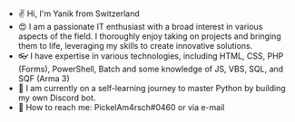 - :v: Hi, I'm Yanik from Switzerland
- :heart_eyes: I am a passionate IT enthusiast with a broad interest in various aspects of the field. I thoroughly enjoy taking on projects and bringing them to life, leveraging my skills to create innovative solutions.
- :eyeglasses: I have expertise in various technologies, including HTML, CSS, PHP (Forms), PowerShell, Batch and some knowledge of JS, VBS, SQL, and SQF (Arma 3)
- :school: I am currently on a self-learning journey to master Python by building my own Discord bot.
- :email: How to reach me: PickelAm4rsch#0460 or via e-mail
